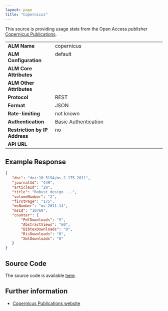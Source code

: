 ```yaml
---
layout: page
title: "Copernicus"
---
```

This source is providing usage stats from the Open Access publisher [Copernicus Publications](http://www.copernicus.org).

<table width=100% border="0" cellspacing="0" cellpadding="0">
<tbody>
<tr>
<td valign="top" width=30%><strong>ALM Name</strong></td>
<td valign="top" width=70%>copernicus</td>
</tr>
<tr>
<td valign="top" width=20%><strong>ALM Configuration</strong></td>
<td valign="top" width=80%>default</td>
</tr>
<tr>
<td valign="top" width=20%><strong>ALM Core Attributes</strong></td>
<td valign="top" width=80%>&nbsp;</td>
</tr>
<td valign="top" width=20%><strong>ALM Other Attributes</strong></td>
<td valign="top" width=80%>&nbsp;</td>
</tr>
<tr>
<td valign="top" width=30%><strong>Protocol</strong></td>
<td valign="top" width=70%>REST</td>
</tr>
<tr>
<td valign="top" width=30%><strong>Format</strong></td>
<td valign="top" width=70%>JSON</td>
</tr>
<tr>
<td valign="top" width=20%><strong>Rate-limiting</strong></td>
<td valign="top" width=80%>not known</td>
</tr>
<tr>
<td valign="top" width=20%><strong>Authentication</strong></td>
<td valign="top" width=80%>Basic Authentication</td>
</tr>
<tr>
<td valign="top" width=20%><strong>Restriction by IP Address</strong></td>
<td valign="top" width=80%>no</td>
</tr>
<tr>
<td valign="top" width=20%><strong>API URL</strong></td>
<td valign="top" width=80%>&nbsp;</td>
</tr>
</tbody>
</table>

## Example Response

```json
{
   "doi": "doi:10.5194/ms-2-175-2011",
   "journalId": "449",
   "articleId": "28",
   "title": "Robust design ...",
   "volumeNumber": "2",
   "firstPage": "175",
   "msNumber": "ms-2011-14",
   "msId": "10760",
   "counter": {
       "PdfDownloads": "5",
       "AbstractViews": "60",
       "BibtexDownloads": "0",
       "RisDownloads": "0",
       "XmlDownloads": "0"
   }
}
```

## Source Code
The source code is available [here](https://github.com/articlemetrics/alm/blob/master/app/models/sources/copernicus.rb).

## Further information
* [Copernicus Publications website](http://publications.copernicus.org)
